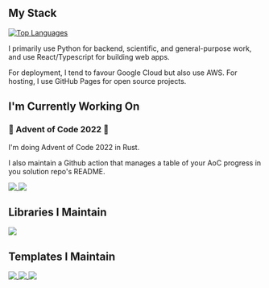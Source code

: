 ## My Stack

[![Top Languages](https://github-readme-stats.vercel.app/api/top-langs/?username=k2bd&hide=html,css,javascript,dockerfile,shell&layout=compact&theme=cobalt2)](https://github.com/anuraghazra/github-readme-stats)

I primarily use Python for backend, scientific, and general-purpose work, and use React/Typescript for building web apps.

For deployment, I tend to favour Google Cloud but also use AWS. For hosting, I use GitHub Pages for open source projects.

## I'm Currently Working On

### 🎄 Advent of Code 2022 🎄

I'm doing Advent of Code 2022 in Rust.

I also maintain a Github action that manages a table of your AoC progress in you solution repo's README.

<a href="https://github.com/k2bd/advent-of-code-2022-rust">
  <img align="top" src="https://github-readme-stats.vercel.app/api/pin/?username=k2bd&repo=advent-of-code-2022-rust&theme=cobalt2&show_owner=true" />
</a>
<a href="https://github.com/k2bd/advent-readme-stars">
  <img align="top" src="https://github-readme-stats.vercel.app/api/pin/?username=k2bd&repo=advent-readme-stars&theme=cobalt2&show_owner=true" />
</a>

## Libraries I Maintain

<a href="https://github.com/k2bd/firebasil">
  <img align="top" src="https://github-readme-stats.vercel.app/api/pin/?username=k2bd&repo=firebasil&theme=cobalt2&show_owner=true" />
</a>

## Templates I Maintain

<a href="https://github.com/k2bd/action-python-poetry">
  <img align="top" src="https://github-readme-stats.vercel.app/api/pin/?username=k2bd&repo=action-python-poetry&theme=cobalt2&show_owner=true" />
</a>
<a href="https://github.com/k2bd/gcp-fastapi-poetry">
  <img align="top" src="https://github-readme-stats.vercel.app/api/pin/?username=k2bd&repo=gcp-fastapi-poetry&theme=cobalt2&show_owner=true" />
</a>
<a href="https://github.com/k2bd/poetry-library-template">
  <img align="top" src="https://github-readme-stats.vercel.app/api/pin/?username=k2bd&repo=poetry-library-template&theme=cobalt2&show_owner=true" />
</a>

<!--
**k2bd/k2bd** is a ✨ _special_ ✨ repository because its `README.md` (this file) appears on your GitHub profile.

Here are some ideas to get you started:

- 🔭 I’m currently working on ...
- 🌱 I’m currently learning ...
- 👯 I’m looking to collaborate on ...
- 🤔 I’m looking for help with ...
- 💬 Ask me about ...
- 📫 How to reach me: ...
- 😄 Pronouns: ...
- ⚡ Fun fact: ...
-->
